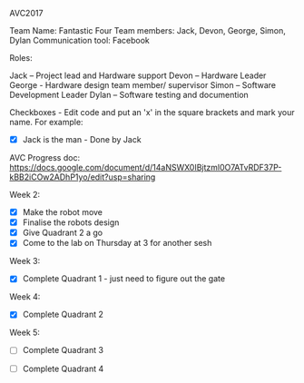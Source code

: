 AVC2017

Team Name: Fantastic Four
Team members: Jack, Devon, George, Simon, Dylan
Communication tool: Facebook

Roles:

Jack – Project lead and Hardware support
Devon – Hardware Leader
George  - Hardware design team member/ supervisor
Simon – Software Development Leader
Dylan – Software testing and documention

Checkboxes - Edit code and put an 'x' in the square brackets and mark your name. For example:
- [x] Jack is the man - Done by Jack

AVC Progress doc: https://docs.google.com/document/d/14aNSWX0IBjtzml0O7ATvRDF37P-kBB2iCOw2ADhP1yo/edit?usp=sharing

Week 2:
- [x] Make the robot move
- [x] Finalise the robots design
- [x] Give Quadrant 2 a go
- [x] Come to the lab on Thursday at 3 for another sesh

Week 3:
- [x] Complete Quadrant 1 - just need to figure out the gate

Week 4:
- [x] Complete Quadrant 2

Week 5:
- [ ] Complete Quadrant 3
- [ ] Complete Quadrant 4


